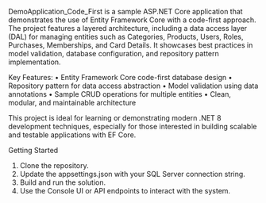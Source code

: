 DemoApplication_Code_First is a sample ASP.NET Core application that demonstrates the use of Entity Framework Core with a code-first approach. 
The project features a layered architecture, including a data access layer (DAL) for managing entities such as Categories, Products, Users, Roles, Purchases, Memberships, and Card Details. 
It showcases best practices in model validation, database configuration, and repository pattern implementation.

Key Features:
•	Entity Framework Core code-first database design
•	Repository pattern for data access abstraction
•	Model validation using data annotations
•	Sample CRUD operations for multiple entities
•	Clean, modular, and maintainable architecture

This project is ideal for learning or demonstrating modern .NET 8 development techniques, especially for those interested in building scalable and testable applications with EF Core.

Getting Started
1.	Clone the repository.
2.	Update the appsettings.json with your SQL Server connection string.
3.	Build and run the solution.
4.	Use the Console UI or API endpoints to interact with the system.
